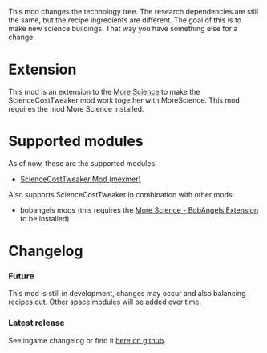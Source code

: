 This mod changes the technology tree. The research dependencies are still the same, but the recipe ingredients are different. The goal of this is to make new science buildings. That way you have something else for a change.

# Extension
This mod is an extension to the [More Science](https://mods.factorio.com/mod/MoreScience) to make the ScienceCostTweaker mod work together with MoreScience.
This mod requires the mod More Science installed.

# Supported modules
As of now, these are the supported modules:

+ [ScienceCostTweaker Mod (mexmer)](https://mods.factorio.com/mod/ScienceCostTweakerM)

Also supports ScienceCostTweaker in combination with other mods:
+ bobangels mods (this requires the [More Science - BobAngels Extension](https://mods.factorio.com/mod/MoreScience-BobAngelsExtension) to be installed)



# Changelog
### Future
This mod is still in development, changes may occur and also balancing recipes out. Other space modules will be added over time.
### Latest release
See ingame changelog or find it [here on github](https://github.com/LovelySanta/FactorioMod-MoreScience-ScienceCostTweakerExtension/blob/master/changelog.txt).
